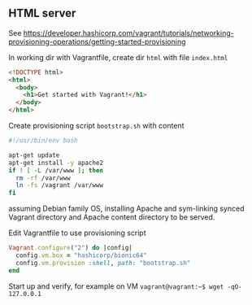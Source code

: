 ## HTML server

See <https://developer.hashicorp.com/vagrant/tutorials/networking-provisioning-operations/getting-started-provisioning>

In working dir with Vagrantfile, create dir `html` with file `index.html`

```html
<!DOCTYPE html>
<html>
  <body>
    <h1>Get started with Vagrant!</h1>
  </body>
</html>
```

Create provisioning script `bootstrap.sh` with content

```bash
#!/usr/bin/env bash

apt-get update
apt-get install -y apache2
if ! [ -L /var/www ]; then
  rm -rf /var/www
  ln -fs /vagrant /var/www
fi
```

assuming Debian family OS, installing Apache and sym-linking synced Vagrant directory and Apache content directory to be served.

Edit Vagrantfile to use provisioning script

```ruby
Vagrant.configure("2") do |config|
  config.vm.box = "hashicorp/bionic64"
  config.vm.provision :shell, path: "bootstrap.sh"
end
```

Start up and verify, for example on VM `vagrant@vagrant:~$ wget -qO- 127.0.0.1`
